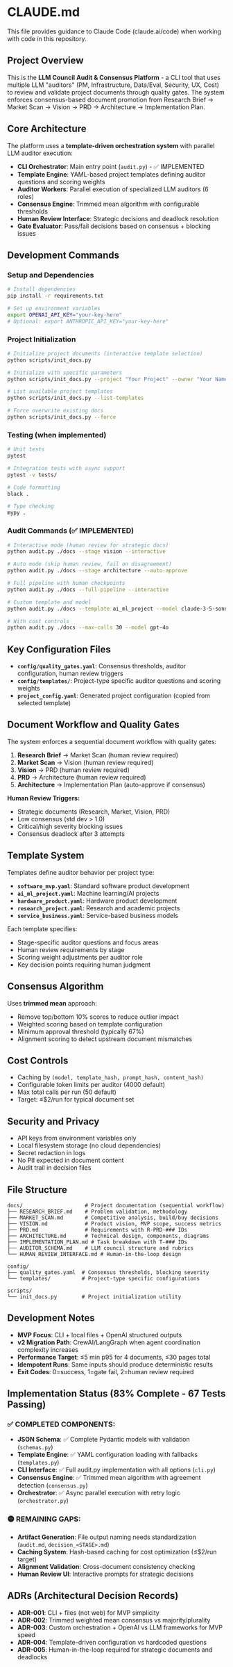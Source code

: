 # CLAUDE.md

This file provides guidance to Claude Code (claude.ai/code) when working with code in this repository.

## Project Overview

This is the **LLM Council Audit & Consensus Platform** - a CLI tool that uses multiple LLM "auditors" (PM, Infrastructure, Data/Eval, Security, UX, Cost) to review and validate project documents through quality gates. The system enforces consensus-based document promotion from Research Brief → Market Scan → Vision → PRD → Architecture → Implementation Plan.

## Core Architecture

The platform uses a **template-driven orchestration system** with parallel LLM auditor execution:

- **CLI Orchestrator**: Main entry point (`audit.py`) - ✅ IMPLEMENTED
- **Template Engine**: YAML-based project templates defining auditor questions and scoring weights
- **Auditor Workers**: Parallel execution of specialized LLM auditors (6 roles)
- **Consensus Engine**: Trimmed mean algorithm with configurable thresholds
- **Human Review Interface**: Strategic decisions and deadlock resolution
- **Gate Evaluator**: Pass/fail decisions based on consensus + blocking issues

## Development Commands

### Setup and Dependencies

```bash
# Install dependencies
pip install -r requirements.txt

# Set up environment variables
export OPENAI_API_KEY="your-key-here"
# Optional: export ANTHROPIC_API_KEY="your-key-here"
```

### Project Initialization

```bash
# Initialize project documents (interactive template selection)
python scripts/init_docs.py

# Initialize with specific parameters
python scripts/init_docs.py --project "Your Project" --owner "Your Name" --template software_mvp

# List available project templates
python scripts/init_docs.py --list-templates

# Force overwrite existing docs
python scripts/init_docs.py --force
```

### Testing (when implemented)

```bash
# Unit tests
pytest

# Integration tests with async support
pytest -v tests/

# Code formatting
black .

# Type checking
mypy .
```

### Audit Commands (✅ IMPLEMENTED)

```bash
# Interactive mode (human review for strategic docs)
python audit.py ./docs --stage vision --interactive

# Auto mode (skip human review, fail on disagreement)
python audit.py ./docs --stage architecture --auto-approve

# Full pipeline with human checkpoints
python audit.py ./docs --full-pipeline --interactive

# Custom template and model
python audit.py ./docs --template ai_ml_project --model claude-3-5-sonnet

# With cost controls
python audit.py ./docs --max-calls 30 --model gpt-4o
```

## Key Configuration Files

- **`config/quality_gates.yaml`**: Consensus thresholds, auditor configuration, human review triggers
- **`config/templates/`**: Project-type specific auditor questions and scoring weights
- **`project_config.yaml`**: Generated project configuration (copied from selected template)

## Document Workflow and Quality Gates

The system enforces a sequential document workflow with quality gates:

1. **Research Brief** → Market Scan (human review required)
2. **Market Scan** → Vision (human review required)
3. **Vision** → PRD (human review required)
4. **PRD** → Architecture (human review required)
5. **Architecture** → Implementation Plan (auto-approve if consensus)

**Human Review Triggers:**

- Strategic documents (Research, Market, Vision, PRD)
- Low consensus (std dev > 1.0)
- Critical/high severity blocking issues
- Consensus deadlock after 3 attempts

## Template System

Templates define auditor behavior per project type:

- **`software_mvp.yaml`**: Standard software product development
- **`ai_ml_project.yaml`**: Machine learning/AI projects
- **`hardware_product.yaml`**: Hardware product development
- **`research_project.yaml`**: Research and academic projects
- **`service_business.yaml`**: Service-based business models

Each template specifies:

- Stage-specific auditor questions and focus areas
- Human review requirements by stage
- Scoring weight adjustments per auditor role
- Key decision points requiring human judgment

## Consensus Algorithm

Uses **trimmed mean** approach:

- Remove top/bottom 10% scores to reduce outlier impact
- Weighted scoring based on template configuration
- Minimum approval threshold (typically 67%)
- Alignment scoring to detect upstream document mismatches

## Cost Controls

- Caching by `(model, template_hash, prompt_hash, content_hash)`
- Configurable token limits per auditor (4000 default)
- Max total calls per run (50 default)
- Target: ≤$2/run for typical document set

## Security and Privacy

- API keys from environment variables only
- Local filesystem storage (no cloud dependencies)
- Secret redaction in logs
- No PII expected in document content
- Audit trail in decision files

## File Structure

```
docs/                    # Project documentation (sequential workflow)
├── RESEARCH_BRIEF.md    # Problem validation, methodology
├── MARKET_SCAN.md       # Competitive analysis, build/buy decisions
├── VISION.md            # Product vision, MVP scope, success metrics
├── PRD.md               # Requirements with R-PRD-### IDs
├── ARCHITECTURE.md      # Technical design, components, diagrams
├── IMPLEMENTATION_PLAN.md # Task breakdown with T-### IDs
├── AUDITOR_SCHEMA.md    # LLM council structure and rubrics
└── HUMAN_REVIEW_INTERFACE.md # Human-in-the-loop design

config/
├── quality_gates.yaml  # Consensus thresholds, blocking severity
└── templates/          # Project-type specific configurations

scripts/
└── init_docs.py        # Project initialization utility
```

## Development Notes

- **MVP Focus**: CLI + local files + OpenAI structured outputs
- **v2 Migration Path**: CrewAI/LangGraph when agent coordination complexity increases
- **Performance Target**: ≤5 min p95 for 4 documents, ≤30 pages total
- **Idempotent Runs**: Same inputs should produce deterministic results
- **Exit Codes**: 0=success, 1=gate fail, 2=human review required

## Implementation Status (83% Complete - 67 Tests Passing)

### ✅ **COMPLETED COMPONENTS:**
- **JSON Schema**: ✅ Complete Pydantic models with validation (`schemas.py`)
- **Template Engine**: ✅ YAML configuration loading with fallbacks (`templates.py`)  
- **CLI Interface**: ✅ Full audit.py implementation with all options (`cli.py`)
- **Consensus Engine**: ✅ Trimmed mean algorithm with agreement detection (`consensus.py`)
- **Orchestrator**: ✅ Async parallel execution with retry logic (`orchestrator.py`)

### 🟡 **REMAINING GAPS:**
- **Artifact Generation**: File output naming needs standardization (`audit.md`, `decision_<STAGE>.md`)
- **Caching System**: Hash-based caching for cost optimization (≤$2/run target)
- **Alignment Validation**: Cross-document consistency checking
- **Human Review UI**: Interactive prompts for strategic decisions

## ADRs (Architectural Decision Records)

- **ADR-001**: CLI + files (not web) for MVP simplicity
- **ADR-002**: Trimmed weighted mean consensus vs majority/plurality
- **ADR-003**: Custom orchestration + OpenAI vs LLM frameworks for MVP speed
- **ADR-004**: Template-driven configuration vs hardcoded questions
- **ADR-005**: Human-in-the-loop required for strategic documents and deadlocks

